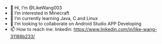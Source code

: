 - 👋 Hi, I’m @LikeWang003
- 👀 I’m interested in Minecraft
- 🌱 I’m currently learning Java, C and Linux
- 💞️ I’m looking to collaborate on Android Studio APP Developing
- 📫 How to reach me: linkedin: https://www.linkedin.com/in/like-wang-31188b233/

<!---
LikeWang003/LikeWang003 is a ✨ special ✨ repository because its `README.md` (this file) appears on your GitHub profile.
You can click the Preview link to take a look at your changes.
--->
